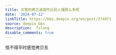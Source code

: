 ```yaml
---
title: 文管的拷贝速度咋比别人慢那么多呢
date: '2024-07-12'
linkTitle: https://bbs.deepin.org/en/post/274971
source: deepin_bbs
description:  fslong 
disable_comments: true
---
```

怪不得平时感觉拷贝东
